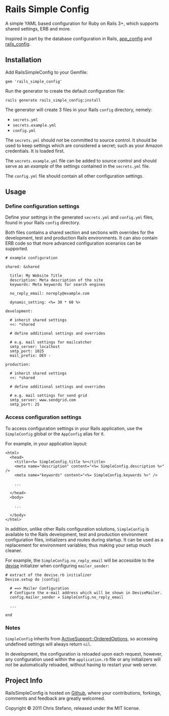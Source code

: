 # Rails Simple Config

A simple YAML based configuration for Ruby on Rails 3+, which supports shared settings, ERB and more.

Inspired in part by the database configuration in Rails, [app_config](https://github.com/die-antwort/app_config) and [rails_config](https://github.com/railsjedi/rails_config).

## Installation

Add RailsSimpleConfig to your Gemfile:

    gem 'rails_simple_config'

Run the generator to create the default configuration file:

    rails generate rails_simple_config:install
    
The generator will create 3 files in your Rails `config` directory, nemely:

* `secrets.yml`
* `secrets.example.yml`
* `config.yml`

The `secrets.yml` should _not_ be committed to source control. It should be used to keep settings which are 
considered a secret; such as your Amazon credentials. It is loaded first.

The `secrets.example.yml` file can be added to source control and should serve as an _example_ of the settings 
contained in the `secrets.yml` file.

The `config.yml` file should contain all other configuration settings.

## Usage

### Define configuration settings

Define your settings in the generated `secrets.yml` and `config.yml` files, found in your Rails `config` directory. 

Both files contains a shared section and sections with overrides for the development, test and production Rails environments.
It can also contain ERB code so that more advanced configuration scenarios can be supported.

    # example configuration
    
    shared: &shared

      title: My Website Title
      description: Meta description of the site
      keywords: Meta keywords for search engines
      
      no_reply_email: noreply@example.com

      dynamic_setting: <%= 30 * 60 %>
      
    development:

      # inherit shared settings
      <<: *shared
      
      # define additional settings and overrides
      
      # e.g. mail settings for mailcatcher
      smtp_server: localhost
      smtp_port: 1025
      mail_prefix: DEV -
    
    production:

      # inherit shared settings
      <<: *shared
      
      # define additional settings and overrides
      
      # e.g. mail settings for send grid
      smtp_server: www.sendgrid.com
      smtp_port: 25

### Access configuration settings

To access configuration settings in your Rails application, use the `SimpleConfig` global or the `AppConfig` alias for it.

For example, in your application layout:

    <html>
      <head>
        <title><%= SimpleConfig.title %></title>
        <meta name="description" content="<%= SimpleConfig.description %>" />
        <meta name="keywords" content="<%= SimpleConfig.keywords %>" />

        ...

      </head>
      <body>

        ...

      </body>
    </html>          

In addition, unlike other Rails configuration solutions, `SimpleConfig` is available to the Rails development, test and production environment configuration files, 
initializers and routes during startup. It can be used as a replacement for environment variables; thus making your setup much cleaner.

For example, the `SimpleConfig.no_reply_email` will be accessible to the [devise](https://github.com/plataformatec/devise) initializer when configuring `mailer_sender`:

    # extract of the devise.rb initializer
    Devise.setup do |config|

      # ==> Mailer Configuration
      # Configure the e-mail address which will be shown in DeviseMailer.
      config.mailer_sender = SimpleConfig.no_reply_email

      ...

    end

### Notes

`SimpleConfig` inherits from [ActiveSupport::OrderedOptions](http://api.rubyonrails.org/classes/ActiveSupport/OrderedOptions.html), so accessing undefined settings will always return `nil`.

In development, the configuration is reloaded upon each request, however, any configuration used within the `application.rb` file
or any initializers will _not_ be automatically reloaded, without having to restart your web server.

## Project Info

RailsSimpleConfig is hosted on [Github](http://github.com/virtualstaticvoid/rails_simple_config), where your contributions, forkings, comments and feedback are greatly welcomed.

Copyright © 2011 Chris Stefano, released under the MIT license.

